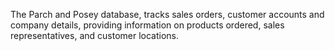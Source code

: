  The Parch and  Posey database, tracks sales orders, customer accounts and company details, providing  information on products ordered, sales representatives, and customer locations.
